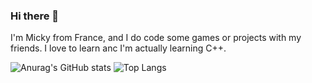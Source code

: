 ### Hi there 👋

I'm Micky from France, and I do code some games or projects with my friends. I love to learn anc I'm actually learning C++.

![Anurag's GitHub stats](https://github-readme-stats.vercel.app/api?username=PGII33&show_icons=true&theme=merko)
![Top Langs](https://github-readme-stats.vercel.app/api/top-langs/?username=PGII33&size_weight=1&count_weight=0.5)
